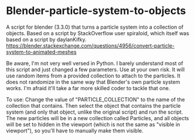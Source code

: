 # Blender-particle-system-to-objects
A script for blender (3.3.0) that turns a particle system into a collection of objects. Based on a script by StackOverflow user spiraloid, which itself was based on a script by daylanKifky.
https://blender.stackexchange.com/questions/4956/convert-particle-system-to-animated-meshes

Be aware, I'm not very well versed in Python. I barely understand most of this script and just changed a few parameters. Use at your own risk.
It will use random items from a provided collection to attach to the particles. It does not randomize in the same way that Blender's own particle system works. I'm afraid it'll take a far more skilled coder to tackle that one.

To use:
Change the value of "PARTICLE_COLLECTION" to the name of the collection that contains. Then select the object that contains the particle system (and only that object, unlike the original script) and run the script. The new particles will be in a new collection called Particles, and all objects will be set to hidden in the viewport (which is not the same as "visible in viewport"), so you'll have to manually make them visible.
